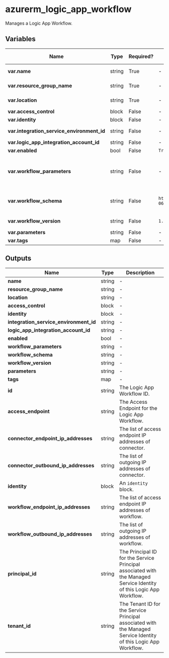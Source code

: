 # azurerm_logic_app_workflow

Manages a Logic App Workflow.

## Variables

| Name | Type | Required? | Default  | possible values | Description |
| ---- | ---- | --------- | -------- | ----------- | ----------- |
| **var.name** | string | True | -  |  -  | Specifies the name of the Logic App Workflow. Changing this forces a new resource to be created. | 
| **var.resource_group_name** | string | True | -  |  -  | The name of the Resource Group in which the Logic App Workflow should be created. Changing this forces a new resource to be created. | 
| **var.location** | string | True | -  |  -  | Specifies the supported Azure location where the Logic App Workflow exists. Changing this forces a new resource to be created. | 
| **var.access_control** | block | False | -  |  -  | A `access_control` block. | 
| **var.identity** | block | False | -  |  -  | An `identity` block. | 
| **var.integration_service_environment_id** | string | False | -  |  -  | The ID of the Integration Service Environment to which this Logic App Workflow belongs. Changing this forces a new Logic App Workflow to be created. | 
| **var.logic_app_integration_account_id** | string | False | -  |  -  | The ID of the integration account linked by this Logic App Workflow. | 
| **var.enabled** | bool | False | `True`  |  -  | Is the Logic App Workflow enabled? Defaults to `true`. | 
| **var.workflow_parameters** | string | False | -  |  -  | Specifies a map of Key-Value pairs of the Parameter Definitions to use for this Logic App Workflow. The key is the parameter name, and the value is a JSON encoded string of the parameter definition (see: <https://docs.microsoft.com/azure/logic-apps/logic-apps-workflow-definition-language#parameters>). | 
| **var.workflow_schema** | string | False | `https://schema.management.azure.com/providers/Microsoft.Logic/schemas/2016-06-01/workflowdefinition.json#`  |  -  | Specifies the Schema to use for this Logic App Workflow. Defaults to `https://schema.management.azure.com/providers/Microsoft.Logic/schemas/2016-06-01/workflowdefinition.json#`. Changing this forces a new resource to be created. | 
| **var.workflow_version** | string | False | `1.0.0.0`  |  -  | Specifies the version of the Schema used for this Logic App Workflow. Defaults to `1.0.0.0`. Changing this forces a new resource to be created. | 
| **var.parameters** | string | False | -  |  -  | A map of Key-Value pairs. | 
| **var.tags** | map | False | -  |  -  | A mapping of tags to assign to the resource. | 



## Outputs

| Name | Type | Description |
| ---- | ---- | --------- | 
| **name** | string  | - | 
| **resource_group_name** | string  | - | 
| **location** | string  | - | 
| **access_control** | block  | - | 
| **identity** | block  | - | 
| **integration_service_environment_id** | string  | - | 
| **logic_app_integration_account_id** | string  | - | 
| **enabled** | bool  | - | 
| **workflow_parameters** | string  | - | 
| **workflow_schema** | string  | - | 
| **workflow_version** | string  | - | 
| **parameters** | string  | - | 
| **tags** | map  | - | 
| **id** | string  | The Logic App Workflow ID. | 
| **access_endpoint** | string  | The Access Endpoint for the Logic App Workflow. | 
| **connector_endpoint_ip_addresses** | string  | The list of access endpoint IP addresses of connector. | 
| **connector_outbound_ip_addresses** | string  | The list of outgoing IP addresses of connector. | 
| **identity** | block  | An `identity` block. | 
| **workflow_endpoint_ip_addresses** | string  | The list of access endpoint IP addresses of workflow. | 
| **workflow_outbound_ip_addresses** | string  | The list of outgoing IP addresses of workflow. | 
| **principal_id** | string  | The Principal ID for the Service Principal associated with the Managed Service Identity of this Logic App Workflow. | 
| **tenant_id** | string  | The Tenant ID for the Service Principal associated with the Managed Service Identity of this Logic App Workflow. | 